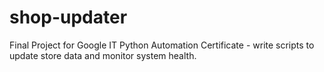 # shop-updater
Final Project for Google IT Python Automation Certificate - write scripts to update store data and monitor system health.
